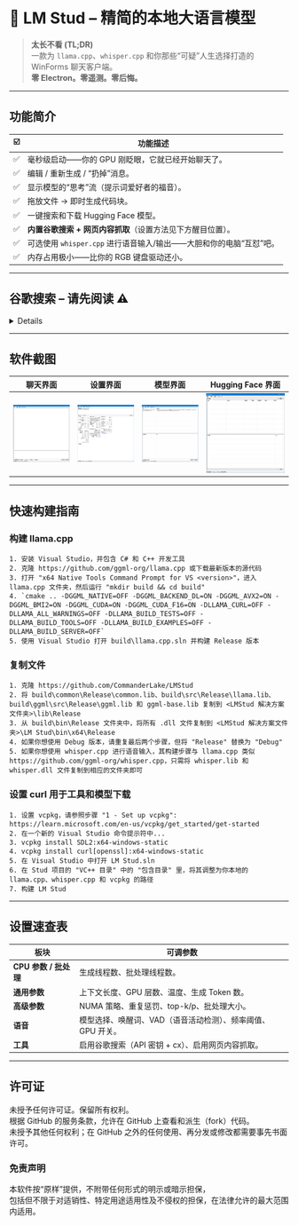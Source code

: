 ﻿# 🦙 LM Stud – 精简的本地大语言模型

> **太长不看 (TL;DR)**  
> 一款为 `llama.cpp`、`whisper.cpp` 和你那些“可疑”人生选择打造的 WinForms 聊天客户端。  
> **零 Electron。零遥测。零后悔。**

---

## 功能简介

| ☑️ | 功能描述 |
| --- | --- |
| ✅ | 毫秒级启动——你的 GPU 刚眨眼，它就已经开始聊天了。 |
| ✅ | 编辑 / 重新生成 / “扔掉”消息。 |
| ✅ | 显示模型的“思考”流（提示词爱好者的福音）。 |
| ✅ | 拖放文件 → 即时生成代码块。 |
| ✅ | 一键搜索和下载 Hugging Face 模型。 |
| ✅ | **内置谷歌搜索 + 网页内容抓取**（设置方法见下方醒目位置）。 |
| ✅ | 可选使用 `whisper.cpp` 进行语音输入/输出——大胆和你的电脑“互怼”吧。 |
| ✅ | 内存占用极小——比你的 RGB 键盘驱动还小。 |

---

## 谷歌搜索 – **请先阅读** ⚠️
<details>

```text
1)  获取 API 密钥
    https://console.cloud.google.com/apis/dashboard
    → 新建项目 → 启用 “Custom Search API” → 复制密钥。

2)  创建搜索引擎 ID
    https://programmablesearchengine.google.com/controlpanel/overview
    → 点击“添加” → 选择“搜索整个网络” → 获取搜索引擎 ID (cx ID)。

3)  将这两个值粘贴到 设置 → 谷歌搜索工具 中。
    恭喜——每天约有 100 次免费查询。请合理使用。
```
</details>

---

## 软件截图

|             聊天界面            |               设置界面              |              模型界面             |             Hugging Face 界面             |
| :-----------------------------: | :-------------------------------------: | :---------------------------------: | :-------------------------------------------: |
| ![Chat](./screenshots/Chat-CN.jpg) | ![Settings](./screenshots/Settings-CN.jpg) | ![Models](./screenshots/Models-CN.jpg) | ![Huggingface](./screenshots/Huggingface-CN.jpg) |

---

## 快速构建指南

### 构建 llama.cpp
```text
1. 安装 Visual Studio，并包含 C# 和 C++ 开发工具
2. 克隆 https://github.com/ggml-org/llama.cpp 或下载最新版本的源代码
3. 打开 "x64 Native Tools Command Prompt for VS <version>"，进入 llama.cpp 文件夹，然后运行 "mkdir build && cd build"
4. `cmake .. -DGGML_NATIVE=OFF -DGGML_BACKEND_DL=ON -DGGML_AVX2=ON -DGGML_BMI2=ON -DGGML_CUDA=ON -DGGML_CUDA_F16=ON -DLLAMA_CURL=OFF -DLLAMA_ALL_WARNINGS=OFF -DLLAMA_BUILD_TESTS=OFF -DLLAMA_BUILD_TOOLS=OFF -DLLAMA_BUILD_EXAMPLES=OFF -DLLAMA_BUILD_SERVER=OFF`
5. 使用 Visual Studio 打开 build\llama.cpp.sln 并构建 Release 版本
```
### 复制文件
```text
1. 克隆 https://github.com/CommanderLake/LMStud
2. 将 build\common\Release\common.lib、build\src\Release\llama.lib、build\ggml\src\Release\ggml.lib 和 ggml-base.lib 复制到 <LMStud 解决方案文件夹>\lib\Release
3. 从 build\bin\Release 文件夹中，将所有 .dll 文件复制到 <LMStud 解决方案文件夹>\LM Stud\bin\x64\Release
4. 如果你想使用 Debug 版本，请重复最后两个步骤，但将 "Release" 替换为 "Debug"
5. 如果你想使用 whisper.cpp 进行语音输入，其构建步骤与 llama.cpp 类似 https://github.com/ggml-org/whisper.cpp，只需将 whisper.lib 和 whisper.dll 文件复制到相应的文件夹即可
```
### 设置 curl 用于工具和模型下载
```text
1. 设置 vcpkg，请参照步骤 "1 - Set up vcpkg": https://learn.microsoft.com/en-us/vcpkg/get_started/get-started
2. 在一个新的 Visual Studio 命令提示符中...
3. vcpkg install SDL2:x64-windows-static
4. vcpkg install curl[openssl]:x64-windows-static
5. 在 Visual Studio 中打开 LM Stud.sln
6. 在 Stud 项目的 "VC++ 目录" 中的 "包含目录" 里，将其调整为你本地的 llama.cpp、whisper.cpp 和 vcpkg 的路径
7. 构建 LM Stud
```

---

## 设置速查表

| 板块                | 可调参数                                                  |
| ---------------------- | -------------------------------------------------------------- |
| **CPU 参数 / 批处理** | 生成线程数、批处理线程数。                             |
| **通用参数**             | 上下文长度、GPU 层数、温度、生成 Token 数。     |
| **高级参数**           | NUMA 策略、重复惩罚、top-k/p、批处理大小。            |
| **语音**              | 模型选择、唤醒词、VAD（语音活动检测）、频率阈值、GPU 开关。 |
| **工具**              | 启用谷歌搜索（API 密钥 + cx）、启用网页内容抓取。     |

---

## 许可证

未授予任何许可证。保留所有权利。  
根据 GitHub 的服务条款，允许在 GitHub 上查看和派生（fork）代码。  
未授予其他任何权利；在 GitHub 之外的任何使用、再分发或修改都需要事先书面许可。

### 免责声明

本软件按“原样”提供，不附带任何形式的明示或暗示担保，  
包括但不限于对适销性、特定用途适用性及不侵权的担保，在法律允许的最大范围内适用。